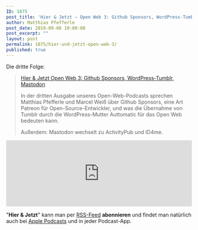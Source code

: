 ```yaml
---
ID: 1875
post_title: 'Hier & Jetzt – Open Web 3: Github Sponsors, WordPress-Tumblr, Mastodon'
author: Matthias Pfefferle
post_date: 2019-09-06 10:00:00
post_excerpt: ""
layout: post
permalink: 1875/hier-und-jetzt-open-web-3/
published: true
---
```


Die dritte Folge:

> [Hier & Jetzt Open Web 3: Github Sponsors, WordPress-Tumblr, Mastodon](http://neunetz.fm/hier-jetzt-open-web-3-github-sponsors-wordpress-tumblr-mastodon/)
>
> In der dritten Ausgabe unseres Open-Web-Podcasts sprechen Matthias Pfefferle und Marcel Weiß über Github Sponsors, eine Art Patreon für Open-Source-Entwickler, und was die Übernahme von Tumblr durch die WordPress-Mutter Auttomatic für das Open Web bedeuten kann.
>
> Außerdem: Mastodon wechselt zu ActivityPub und ID4me.

<iframe width="100%" height="180" frameborder="no" scrolling="no" seamless src="https://share.transistor.fm/e/b7577934"></iframe>

"**Hier & Jetzt**" kann man per [RSS-Feed](http://feed.neunetz.fm/huj) **abonnieren** und findet man natürlich auch bei [Apple Podcasts](https://itunes.apple.com/de/podcast/hier-jetzt/id937734214) und in jeder Podcast-App.